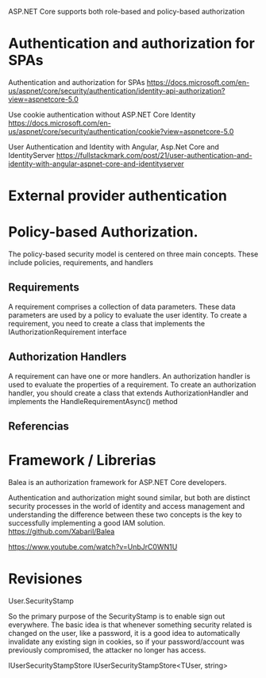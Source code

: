

ASP.NET Core supports both role-based and policy-based authorization

# Authentication and authorization for SPAs

Authentication and authorization for SPAs
https://docs.microsoft.com/en-us/aspnet/core/security/authentication/identity-api-authorization?view=aspnetcore-5.0


Use cookie authentication without ASP.NET Core Identity
https://docs.microsoft.com/en-us/aspnet/core/security/authentication/cookie?view=aspnetcore-5.0


User Authentication and Identity with Angular, Asp.Net Core and IdentityServer
https://fullstackmark.com/post/21/user-authentication-and-identity-with-angular-aspnet-core-and-identityserver


# External provider authentication 
 

# Policy-based Authorization.

The policy-based security model is centered on three main concepts. These include policies, requirements, and handlers


## Requirements

A requirement comprises a collection of data parameters. These data parameters are used by a policy to evaluate the user identity. To create a requirement, you need to create a class that implements the IAuthorizationRequirement interface


## Authorization Handlers

A requirement can have one or more handlers. An authorization handler is used to evaluate the properties of a requirement. To create an authorization handler, you should create a class that extends AuthorizationHandler<T> and implements the HandleRequirementAsync() method


## Referencias



# Framework / Librerias

Balea is an authorization framework for ASP.NET Core developers. 
 
Authentication and authorization might sound similar, but both are distinct security processes in the world of identity and access management and understanding the difference between these two concepts is the key to successfully implementing a good IAM solution.
https://github.com/Xabaril/Balea

https://www.youtube.com/watch?v=UnbJrC0WN1U


# Revisiones


User.SecurityStamp

 So the primary purpose of the SecurityStamp is to enable sign out everywhere. The basic idea is that whenever something security related is changed on the user, like a password, it is a good idea to automatically invalidate any existing sign in cookies, so if your password/account was previously compromised, the attacker no longer has access.
 
 
IUserSecurityStampStore<IdentityUser>
IUserSecurityStampStore<TUser, string>
 
 
